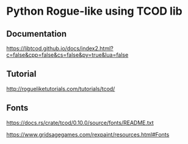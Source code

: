 # Python Rogue-like using TCOD lib

## Documentation
https://libtcod.github.io/docs/index2.html?c=false&cpp=false&cs=false&py=true&lua=false

## Tutorial
http://rogueliketutorials.com/tutorials/tcod/

## Fonts
https://docs.rs/crate/tcod/0.10.0/source/fonts/README.txt

https://www.gridsagegames.com/rexpaint/resources.html#Fonts
